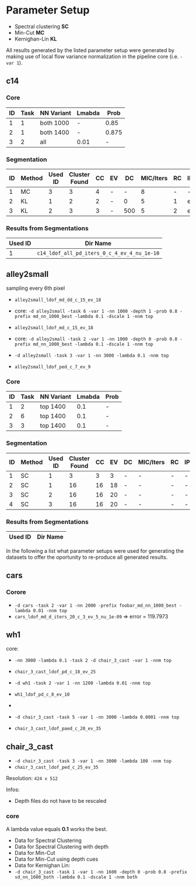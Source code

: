 # Parameter Setup

+ Spectral clustering **SC**
+ Min-Cut **MC**
+ Kernighan-Lin **KL**

All results generated by the listed parameter setup were generated by making use of local flow variance normalization in the pipeline core (i.e. `-var 1`).

## c14

### Core

ID  | Task | NN Variant | Lmabda | Prob
--- | ---- | ---------- | ------ | ---
1   | 1    | both 1000  | -      | 0.85
2   | 1    | both 1400  | -      | 0.875
3   | 2    | all        | 0.01   | -

### Segmentation

ID  | Method | Used ID | Cluster Found | CC  | EV  | DC  | MIC/Iters | RC  | IPM
--- | ------ | ------- | ------------- | --- | --- | --- | --------- | --- | ---
1   | MC     | 3       | 3             | 4   | -   | -   | 8         | -   | - 
2   | KL     | 1       | 2             | 2   | -   | 0   | 5         | 1   | ebo
3   | KL     | 2       | 3             | 3   | -   | 500 | 5         | 2   | ebo 

### Results from Segmentations

Used ID | Dir Name | 
------- | ---
1       | `c14_ldof_all_pd_iters_0_c_4_ev_4_nu_1e-10`

## alley2small

sampling every 6th pixel

+ `alley2small_ldof_md_dd_c_15_ev_18`
 + core: `-d alley2small -task 6 -var 1 -nn 1000 -depth 1 -prob 0.8 -prefix md_nn_1000_best -lambda 0.1 -dscale 1 -nnm top`

+ `alley2small_ldof_md_c_15_ev_18`
 + core: `-d alley2small -task 2 -var 1 -nn 1000 -depth 0 -prob 0.8 -prefix md_nn_1000_best -lambda 0.1 -dscale 1 -nnm top`


+ `-d alley2small -task 3 -var 1 -nn 3000 -lambda 0.1 -nnm top`
 + `alley2small_ldof_ped_c_7_ev_9`

### Core

ID  | Task | NN Variant | Lmabda | Prob
--- | ---- | ---------- | ------ | ---
1   | 2    | top 1400   | 0.1    | -
2   | 6    | top 1400   | 0.1    | -
3   | 3    | top 1400   | 0.1    | -

### Segmentation


ID  | Method | Used ID | Cluster Found | CC  | EV  | DC  | MIC/Iters | RC  | IPM
--- | ------ | ------- | ------------- | --- | --- | --- | --------- | --- | ---
1   | SC     | 1       | 3             | 3   | 3   | -   | -         | -   | - 
2   | SC     | 1       | 16            | 16  | 18  | -   | -         | -   | - 
3   | SC     | 2       | 16            | 16  | 20  | -   | -         | -   | - 
4   | SC     | 3       | 16            | 16  | 20  | -   | -         | -   | - 

### Results from Segmentations

Used ID | Dir Name | 
--- | ---





In the following a list what parameter setups were used for generating the datasets to offer the oportunity to re-produce all generated results.

## cars
### Corore
+ `-d cars -task 2 -var 1 -nn 2000 -prefix foobar_md_nn_1000_best -lambda 0.01 -nnm top`
 + `cars_ldof_md_d_iters_20_c_3_ev_5_nu_1e-09` => error = 119.7973

## wh1

core:

+ `-nn 3000 -lambda 0.1 -task 2 -d chair_3_cast -var 1 -nnm top`
 + `chair_3_cast_ldof_pd_c_18_ev_25` 

+ `-d wh1 -task 2 -var 1 -nn 1200 -lambda 0.01 -nnm top`
 + `wh1_ldof_pd_c_8_ev_10`
 + 

+ `-d chair_3_cast -task 5 -var 1 -nn 3000 -lambda 0.0001 -nnm top`
 + `chair_3_cast_ldof_paed_c_20_ev_35`

## chair_3_cast

+ `-d chair_3_cast -task 3 -var 1 -nn 3000 -lambda 100 -nnm top`
 + `chair_3_cast_ldof_ped_c_25_ev_35`

Resolution: `424 x 512`

Infos: 

+ Depth files do not have to be rescaled

### core

A lambda value equals **0.1** works the best.

+ Data for Spectral Clustering
+ Data for Spectral Clustering with depth
+ Data for Min-Cut
+ Data for Min-Cut using depth cues
+ Data for Kernighan Lin:
 + `-d chair_3_cast -task 1 -var 1 -nn 1600 -depth 0 -prob 0.8 -prefix sd_nn_1600_both -lambda 0.1 -dscale 1 -nnm both`

